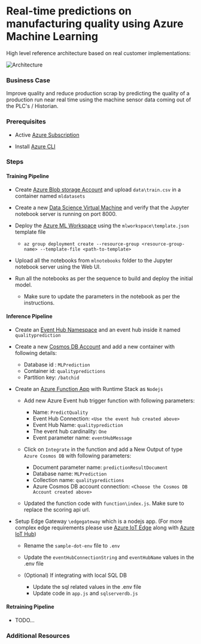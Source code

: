 # Real-time predictions on manufacturing quality using Azure Machine Learning

High level reference architecture based on real customer implementations:

![Architecture](https://github.com/jomit/real-time-predictions/blob/master/images/real-time-architecture.png)

### Business Case

Improve quality and reduce production scrap by predicting the quality of a production run near real time using the machine sensor data coming out of the PLC's / Historian.

### Prerequisites

- Active [Azure Subscription](https://azure.microsoft.com/en-us/free/)

- Install [Azure CLI](https://docs.microsoft.com/en-us/cli/azure/install-azure-cli?view=azure-cli-latest)


### Steps

#### Training Pipeline

- Create [Azure Blob storage Account](https://docs.microsoft.com/en-us/azure/storage/blobs/storage-quickstart-blobs-portal) and upload `data\train.csv` in a container named `mldatasets`

- Create a new [Data Science Virtual Machine](https://docs.microsoft.com/en-us/azure/machine-learning/data-science-virtual-machine/dsvm-ubuntu-intro) and verify that the Jupyter notebook server is running on port 8000.

- Deploy the [Azure ML Workspace](https://docs.microsoft.com/en-us/azure/machine-learning/service/concept-workspace) using the `mlworkspace\template.json` template file

    - `az group deployment create --resource-group <resource-group-name> --template-file <path-to-template>`

- Upload all the notebooks from `mlnotebooks` folder to the Jupyter notebook server using the Web UI.

- Run all the notebooks as per the sequence to build and deploy the initial model. 

    - Make sure to update the parameters in the notebook as per the instructions.

#### Inference Pipeline

- Create an [Event Hub Namespace](https://docs.microsoft.com/en-us/azure/event-hubs/event-hubs-create) and an event hub inside it named `qualityprediction`

- Create a new [Cosmos DB Account](https://docs.microsoft.com/en-us/azure/cosmos-db/how-to-manage-database-account) and add a new container with following details:

    - Database id : `MLPrediction`
    - Container id: `qualitypredictions`
    - Partition key: `/batchid`

- Create an [Azure Function App](https://docs.microsoft.com/en-us/azure/azure-functions/functions-create-first-azure-function) with Runtime Stack as `Nodejs`

    - Add new Azure Event hub trigger function with following parameters:
        - Name: `PredictQuality`
        - Event Hub Connection: `<Use the event hub created above>`
        - Event Hub Name: `qualityprediction`
        - The event hub cardinality: `One`
        - Event parameter name: `eventHubMessage`
         
    - Click on `Integrate` in the function and add a New Output of type `Azure Cosmos DB` with following parameters:
        - Document parameter name: `predictionResultDocument`
        - Database name: `MLPrediction`
        - Collection name: `qualitypredictions`
        - Azure Cosmos DB account connection: `<Choose the Cosmos DB Account created above>`

    - Updated the function code with `function\index.js`. Make sure to replace the scoring api url.

- Setup Edge Gateway `\edgegateway` which is a nodejs app. (For more complex edge requirements please use [Azure IoT Edge](https://docs.microsoft.com/en-us/azure/iot-edge/iot-edge-as-gateway) along with [Azure IoT Hub](https://docs.microsoft.com/en-us/azure/iot-hub/about-iot-hub))

    - Rename the `sample-dot-env` file to `.env`

    - Update the `eventHubConnectionString` and `eventHubName` values in the .env file

    - (Optional) If integrating with local SQL DB 
        - Update the sql related values in the .env file
        - Update code in `app.js` and `sqlserverdb.js`

#### Retraining Pipeline

- TODO...

### Additional Resources




